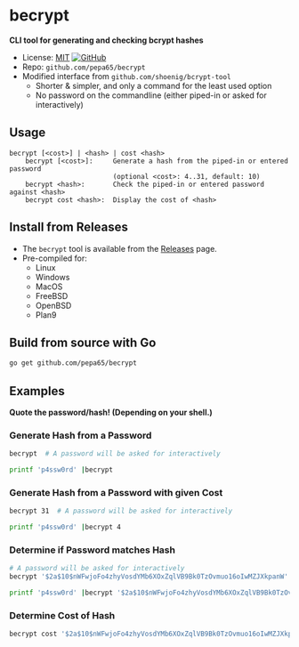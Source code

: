 # becrypt
**CLI tool for generating and checking bcrypt hashes**

* License: [MIT](LICENSE) [![GitHub](https://img.shields.io/github/license/pepa65/becrypt.svg)](LICENSE)
* Repo: `github.com/pepa65/becrypt`
* Modified interface from `github.com/shoenig/bcrypt-tool`
  - Shorter & simpler, and only a command for the least used option
  - No password on the commandline (either piped-in or asked for interactively)

## Usage
```
becrypt [<cost>] | <hash> | cost <hash>
    becrypt [<cost>]:     Generate a hash from the piped-in or entered password
                          (optional <cost>: 4..31, default: 10)
    becrypt <hash>:       Check the piped-in or entered password against <hash>
    becrypt cost <hash>:  Display the cost of <hash>
```

## Install from Releases

* The `becrypt` tool is available from the [Releases](https://github.com/pepa65/becrypt/releases) page.
* Pre-compiled for:
  - Linux
  - Windows
  - MacOS
  - FreeBSD
  - OpenBSD
  - Plan9

## Build from source with Go
```bash
go get github.com/pepa65/becrypt
```

## Examples
**Quote the password/hash! (Depending on your shell.)**

### Generate Hash from a Password
```bash
becrypt  # A password will be asked for interactively

printf 'p4ssw0rd' |becrypt
```

### Generate Hash from a Password with given Cost
```bash
becrypt 31  # A password will be asked for interactively

printf 'p4ssw0rd' |becrypt 4
```

### Determine if Password matches Hash
```bash
# A password will be asked for interactively
becrypt '$2a$10$nWFwjoFo4zhyVosdYMb6XOxZqlVB9Bk0TzOvmuo16oIwMZJXkpanW'

printf 'p4ssw0rd' |becrypt '$2a$10$nWFwjoFo4zhyVosdYMb6XOxZqlVB9Bk0TzOvmuo16oIwMZJXkpanW'
```

### Determine Cost of Hash
```bash
becrypt cost '$2a$10$nWFwjoFo4zhyVosdYMb6XOxZqlVB9Bk0TzOvmuo16oIwMZJXkpanW'
```

